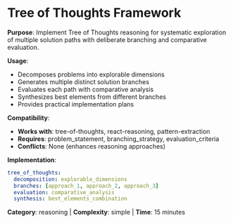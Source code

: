# Tree of Thoughts Framework

**Purpose**: Implement Tree of Thoughts reasoning for systematic exploration of multiple solution paths with deliberate branching and comparative evaluation.

**Usage**: 
- Decomposes problems into explorable dimensions
- Generates multiple distinct solution branches
- Evaluates each path with comparative analysis
- Synthesizes best elements from different branches
- Provides practical implementation plans

**Compatibility**: 
- **Works with**: tree-of-thoughts, react-reasoning, pattern-extraction
- **Requires**: problem_statement, branching_strategy, evaluation_criteria
- **Conflicts**: None (enhances reasoning approaches)

**Implementation**:
```yaml
tree_of_thoughts:
  decomposition: explorable_dimensions
  branches: [approach_1, approach_2, approach_3]
  evaluation: comparative_analysis
  synthesis: best_elements_combination
```

**Category**: reasoning | **Complexity**: simple | **Time**: 15 minutes